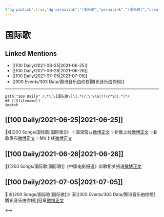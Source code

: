 ```yaml
---
{"dg-publish":true,"dg-permalink":"/国际歌","permalink":"/国际歌/","created":"2023-04-09T22:01:04.178+08:00","updated":"2023-04-10T15:36:44.364+08:00"}
---
```


# 国际歌

## Linked Mentions
- [[100 Daily/2021-06-25\|2021-06-25]]
- [[100 Daily/2021-06-26\|2021-06-26]]
- [[100 Daily/2021-07-05\|2021-07-05]]
- [[300 Events/303 Data/腾讯音乐由你榜\|腾讯音乐由你榜]]


---

```expander
path:"100 Daily" /.*\[\[国际歌\]\].*(?:\r?\n(?!\r?\n).*)*/
## [[$filename]]
$match
```
## [[100 Daily/2021-06-25\|2021-06-25]]
🌟《[[200 Songs/国际歌\|国际歌]]》
✨深深营业[微博正文](https://m.weibo.cn/6466290670/4651962321080262)
✨新歌上线[微博正文](https://m.weibo.cn/6466290670/4651916958631987)
✨新歌发布[微博正文](https://m.weibo.cn/6466290670/4651918322305926)
✨MV上线[微博正文](https://m.weibo.cn/6466290670/4651970234682630)
## [[100 Daily/2021-06-26\|2021-06-26]]
🌟[[200 Songs/国际歌\|国际歌]]《中国电影报道》新歌相关报道[微博正文](https://weibo.com/detail/4652437707686242)

## [[100 Daily/2021-07-05\|2021-07-05]]
🌟 《[[200 Songs/国际歌\|国际歌]]》获[[300 Events/303 Data/腾讯音乐由你榜\|腾讯音乐由你榜]]冠军[微博正文](https://weibo.com/detail/4655697533340401)

<-->